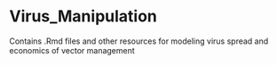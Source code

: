 # Virus_Manipulation
Contains .Rmd files and other resources for modeling virus spread and economics of vector management
